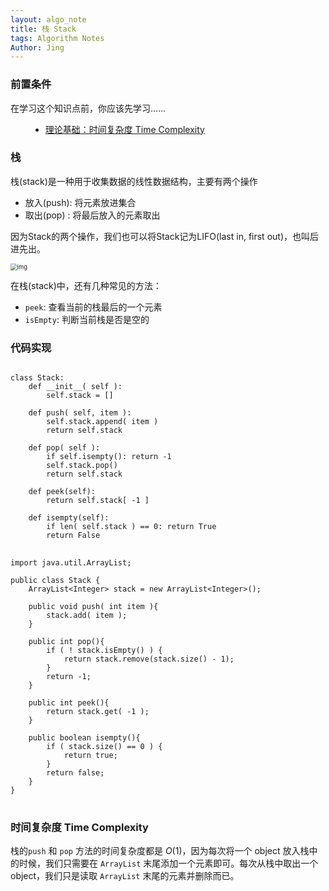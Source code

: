 ```yaml
---
layout: algo_note
title: 栈 Stack
tags: Algorithm Notes
Author: Jing
---
```


### 前置条件

在学习这个知识点前，你应该先学习……

<ul class="time-vertical" style="margin-left: 32px;">
    <li><online></online><a href="{{ site.baseurl }}/2021/03/02/Time-Complexity.html">理论基础：时间复杂度 Time Complexity</a></li>
</ul>

### 栈

栈(stack)是一种用于收集数据的线性数据结构，主要有两个操作

- 放入(push): 将元素放进集合
- 取出(pop) : 将最后放入的元素取出

因为Stack的两个操作，我们也可以将Stack记为LIFO(last in, first out)，也叫后进先出。

<img src="https://gitee.com/MarkYutianChen/mark-markdown-imagebed/raw/master/20210415144351.png" alt="img" style="zoom: 67%;" />

在栈(stack)中，还有几种常见的方法：

- `peek`: 查看当前的栈最后的一个元素
- `isEmpty`: 判断当前栈是否是空的 

### 代码实现

<pre>
<code class="python">
class Stack:
    def __init__( self ):
        self.stack = []

    def push( self, item ):
        self.stack.append( item )
        return self.stack

    def pop( self ):
        if self.isempty(): return -1
        self.stack.pop()
        return self.stack

    def peek(self):
        return self.stack[ -1 ]

    def isempty(self):
        if len( self.stack ) == 0: return True
        return False
</code>
<code class="java">
import java.util.ArrayList;

public class Stack {
    ArrayList&lt;Integer&gt; stack = new ArrayList&lt;Integer&gt;();

    public void push( int item ){
        stack.add( item );
    }

    public int pop(){
        if ( ! stack.isEmpty() ) {
            return stack.remove(stack.size() - 1);
        }
        return -1;
    }

    public int peek(){
        return stack.get( -1 );
    }

    public boolean isempty(){
        if ( stack.size() == 0 ) {
            return true;
        }
        return false;
    }
}
</code>
</pre>

### 时间复杂度 Time Complexity

栈的`push` 和 `pop` 方法的时间复杂度都是 $O(1)$，因为每次将一个 object 放入栈中的时候，我们只需要在 `ArrayList` 末尾添加一个元素即可。每次从栈中取出一个 object，我们只是读取 `ArrayList` 末尾的元素并删除而已。
